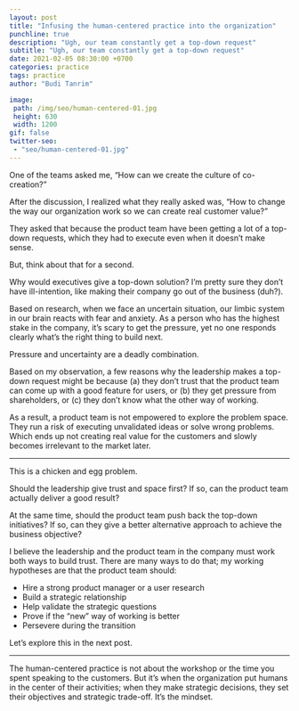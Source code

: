 ```yaml
---
layout: post
title: "Infusing the human-centered practice into the organization"
punchline: true
description: "Ugh, our team constantly get a top-down request"
subtitle: "Ugh, our team constantly get a top-down request"
date: 2021-02-05 08:30:00 +0700
categories: practice
tags: practice
author: "Budi Tanrim"

image:
 path: /img/seo/human-centered-01.jpg
 height: 630
 width: 1200
gif: false
twitter-seo: 
 - "seo/human-centered-01.jpg"
---
```


One of the teams asked me, “How can we create the culture of co-creation?”

After the discussion, I realized what they really asked was, “How to change the way our organization work so we can create real customer value?”

They asked that because the product team have been getting a lot of a top-down requests, which they had to execute even when it doesn’t make sense. 

But, think about that for a second.

Why would executives give a top-down solution? I’m pretty sure they don’t have ill-intention, like making their company go out of the business (duh?).

Based on research, when we face an uncertain situation, our limbic system in our brain reacts with fear and anxiety. As a person who has the highest stake in the company, it’s scary to get the pressure, yet no one responds clearly what’s the right thing to build next.

Pressure and uncertainty are a deadly combination.

Based on my observation, a few reasons why the leadership makes a top-down request might be because (a) they don’t trust that the product team can come up with a good feature for users, or (b) they get pressure from shareholders, or (c) they don’t know what the other way of working.

As a result, a product team is not empowered to explore the problem space. They run a risk of executing unvalidated ideas or solve wrong problems. Which ends up not creating real value for the customers and slowly becomes irrelevant to the market later.

---

This is a chicken and egg problem.

Should the leadership give trust and space first? If so, can the product team actually deliver a good result?

At the same time, should the product team push back the top-down initiatives? If so, can they give a better alternative approach to achieve the business objective?

I believe the leadership and the product team in the company must work both ways to build trust. There are many ways to do that; my working hypotheses are that the product team should:

- Hire a strong product manager or a user research
- Build a strategic relationship
- Help validate the strategic questions
- Prove if the “new” way of working is better
- Persevere during the transition

Let’s explore this in the next post.

---

The human-centered practice is not about the workshop or the time you spent speaking to the customers. But it’s when the organization put humans in the center of their activities; when they make strategic decisions, they set their objectives and strategic trade-off. It’s the mindset.
